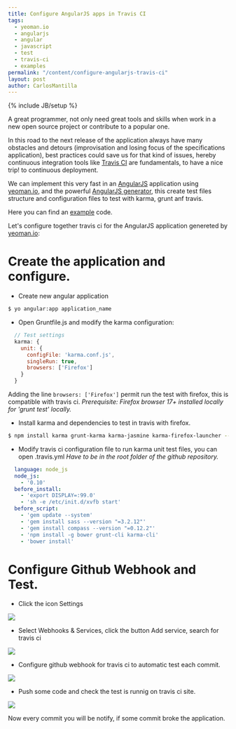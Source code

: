 ```yaml
---
title: Configure AngularJS apps in Travis CI
tags:
  - yeoman.io
  - angularjs
  - angular
  - javascript
  - test
  - travis-ci
  - examples
permalink: "/content/configure-angularjs-travis-ci"
layout: post
author: CarlosMantilla
---
```

{% include JB/setup %}

A great programmer, not only need great tools and skills when work in a new open source project or contribute to a popular one.

In this road to the next release of the application always have many obstacles and detours (improvisation and losing focus of the specifications application), best practices could save us for that kind of issues, hereby continuous integration tools like [Travis CI](https://travis-ci.org/) are fundamentals, to have a nice trip! to continuous deployment.

We can implement this very fast in an [AngularJS](https://angularjs.org/) application using [yeoman.io](http://yeoman.io/), and the powerful [AngularJS generator](https://github.com/yeoman/generator-angular), this create test files structure and configuration files to test with karma, grunt anf travis.

<!-- more -->

Here you can find an [example](https://github.com/ceoaliongroo/angular-travis-config-example) code.

Let's configure together travis ci for the AngularJS application genereted by [yeoman.io](http://yeoman.io/):

# Create the application and configure.

- Create new angular application

```bash
$ yo angular:app application_name
```

- Open Gruntfile.js and modify the karma configuration:

```javascript
  // Test settings
  karma: {
    unit: {
      configFile: 'karma.conf.js',
      singleRun: true,
      browsers: ['Firefox']
    }
  }
```

Adding the line `browsers: ['Firefox']` permit run the test with firefox, this is compatible with travis ci.
*Prerequisite: Firefox browser 17+ installed locally for 'grunt test' locally.*

- Install karma and dependencies to test in travis with firefox.

```bash
$ npm install karma grunt-karma karma-jasmine karma-firefox-launcher --save-dev
```

- Modify travis ci configuration file to run karma unit test files, you can open .travis.yml
*Have to be in the root folder of the github repository.*

```yaml
  language: node_js
  node_js:
    - '0.10'
  before_install:
    - 'export DISPLAY=:99.0'
    - 'sh -e /etc/init.d/xvfb start'
  before_script:
    - 'gem update --system'
    - 'gem install sass --version "=3.2.12"'
    - 'gem install compass --version "=0.12.2"'
    - 'npm install -g bower grunt-cli karma-cli'
    - 'bower install'
```
# Configure Github Webhook and Test.

- Click the icon Settings

![]({{BASE_PATH}}/assets/images/posts/configure-angularjs-travis-ci/settings.png)

- Select Webhooks & Services, click the button Add service, search for travis ci

![]({{BASE_PATH}}/assets/images/posts/configure-angularjs-travis-ci/webhooks.png)

- Configure github webhook for travis ci to automatic test each commit.

![]({{BASE_PATH}}/assets/images/posts/configure-angularjs-travis-ci/configure.png)

- Push some code and check the test is runnig on travis ci site.

![]({{BASE_PATH}}/assets/images/posts/configure-angularjs-travis-ci/testing.png)

Now every commit you will be notify, if some commit broke the application.


